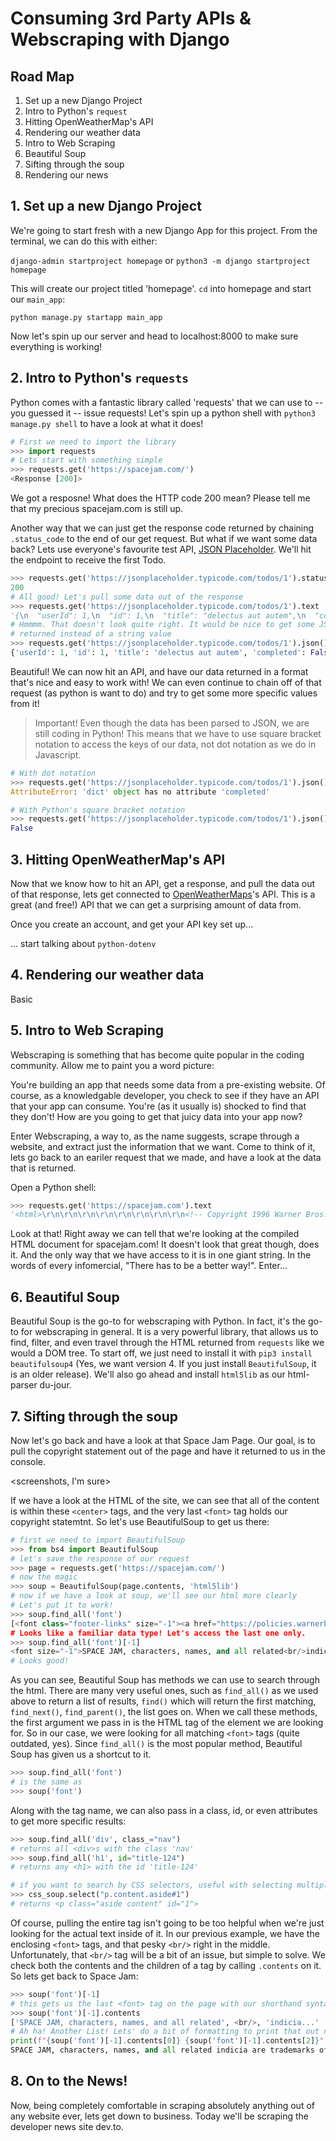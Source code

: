 # Consuming 3rd Party APIs & Webscraping with Django


## Road Map

1. Set up a new Django Project
2. Intro to Python's `request`
3. Hitting OpenWeatherMap's API
4. Rendering our weather data
5. Intro to Web Scraping
6. Beautiful Soup
7. Sifting through the soup
8. Rendering our news

## 1. Set up a new Django Project
We're going to start fresh with a new Django App for this project. From the terminal, we can do this with either:

`django-admin startproject homepage` or `python3 -m django startproject homepage`

This will create our project titled 'homepage'. `cd` into homepage and start our `main_app`:

`python manage.py startapp main_app`

Now let's spin up our server and head to localhost:8000 to make sure everything is working!
## 2. Intro to Python's `requests`

Python comes with a fantastic library called 'requests' that we can use to -- you guessed it -- issue requests! Let's spin up a python shell with `python3 manage.py shell` to have a look at what it does!

```python
# First we need to import the library
>>> import requests
# Lets start with something simple
>>> requests.get('https://spacejam.com/')
<Response [200]>
```

We got a resposne! What does the HTTP code 200 mean? Please tell me that my precious spacejam.com is still up.

Another way that we can just get the response code returned by chaining `.status_code` to the end of our get request. But what if we want some data back? Lets use everyone's favourite test API, [JSON Placeholder](https://jsonplaceholder.typicode.com/). We'll hit the endpoint to receive the first Todo.

```python
>>> requests.get('https://jsonplaceholder.typicode.com/todos/1').status_code
200
# All good! Let's pull some data out of the response
>>> requests.get('https://jsonplaceholder.typicode.com/todos/1').text
'{\n  "userId": 1,\n  "id": 1,\n  "title": "delectus aut autem",\n  "completed": false\n}'
# Hmmmm. That doesn't look quite right. It would be nice to get some JSON 
# returned instead of a string value
>>> requests.get('https://jsonplaceholder.typicode.com/todos/1').json()
{'userId': 1, 'id': 1, 'title': 'delectus aut autem', 'completed': False}
```

Beautiful! We can now hit an API, and have our data returned in a format that's nice and easy to work with! We can even continue to chain off of that request (as python is want to do) and try to get some more specific values from it! 

> Important! Even though the data has been parsed to JSON, we are still coding in Python! This means that we have to use square bracket notation to access the keys of our data, not dot notation as we do in Javascript.

```python
# With dot notation
>>> requests.get('https://jsonplaceholder.typicode.com/todos/1').json().completed
AttributeError: 'dict' object has no attribute 'completed'

# With Python's square bracket notation
>>> requests.get('https://jsonplaceholder.typicode.com/todos/1').json()['completed']
False
```

## 3. Hitting OpenWeatherMap's API

Now that we know how to hit an API, get a response, and pull the data out of that response, lets get connected to [OpenWeatherMaps]()'s API. This is a great (and free!) API that we can get a surprising amount of data from.  

Once you create an account, and get your API key set up...

... start talking about `python-dotenv`
## 4. Rendering our weather data
Basic
## 5. Intro to Web Scraping

Webscraping is something that has become quite popular in the coding community. Allow me to paint you a word picture:

You're building an app that needs some data from a pre-existing website. Of course, as a knowledgable developer, you check to see if they have an API that your app can consume. You're (as it usually is) shocked to find that they don't! How are you going to get that juicy data into your app now?

Enter Webscraping, a way to, as the name suggests, scrape through a website, and extract just the information that we want. Come to think of it, lets go back to an eariler request that we made, and have a look at the data that is returned. 

Open a Python shell:
```python
>>> requests.get('https://spacejam.com').text
'<html>\r\n\r\n\r\n\r\n\r\n\r\n\r\n\r\n<!-- Copyright 1996 Warner Bros. Online -->\r\n...'
```

Look at that! Right away we can tell that we're looking at the compiled HTML document for spacejam.com! It doesn't look that great though, does it. And the only way that we have access to it is in one giant string. In the words of every infomercial, "There has to be a better way!". Enter...
## 6. Beautiful Soup

Beautiful Soup is the go-to for webscraping with Python. In fact, it's the go-to for webscraping in general. It is a very powerful library, that allows us to find, filter, and even travel through the HTML returned from `requests` like we would a DOM tree. To start off, we just need to install it with `pip3 install beautifulsoup4` (Yes, we want version 4. If you just install `BeautifulSoup`, it is an older release). We'll also go ahead and install `html5lib` as our html-parser du-jour. 

## 7. Sifting through the soup

Now let's go back and have a look at that Space Jam Page. Our goal, is to pull the copyright statement out of the page and have it returned to us in the console. 

<screenshots, I'm sure>

If we have a look at the HTML of the site, we can see that all of the content is within these `<center>` tags, and the very last `<font>` tag holds our copyright statemtnt. So let's use BeautifulSoup to get us there:

```python
# first we need to import BeautifulSoup
>>> from bs4 import BeautifulSoup
# let's save the response of our request
>>> page = requests.get('https://spacejam.com/')
# now the magic
>>> soup = BeautifulSoup(page.contents, 'html5lib')
# now if we have a look at soup, we'll see our html more clearly
# Let's put it to work!
>>> soup.find_all('font')
[<font class="footer-links" size="-1"><a href="https://policies.warnerbros.com/...
# Looks like a familiar data type! Let's access the last one only.
>>> soup.find_all('font')[-1]
<font size="-1">SPACE JAM, characters, names, and all related<br/>indicia...
# Looks good!
```
As you can see, Beautiful Soup has methods we can use to search through the html. There are many very useful ones, such as `find_all()` as we used above to return a list of results, `find()` which will return the first matching, `find_next()`, `find_parent()`, the list goes on. When we call these methods, the first argument we pass in is the HTML tag of the element we are looking for. So in our case, we were looking for all matching `<font>` tags (quite outdated, yes). Since `find_all()` is the most popular method, Beautiful Soup has given us a shortcut to it. 
```python
>>> soup.find_all('font')
# is the same as 
>>> soup('font')
```

Along with the tag name, we can also pass in a class, id, or even attributes to get more specific results:

```python
>>> soup.find_all('div', class_="nav")
# returns all <div>s with the class 'nav'
>>> soup.find_all('h1', id="title-124")
# returns any <h1> with the id 'title-124'

# if you want to search by CSS selectors, useful with selecting multiple classes
>>> css_soup.select("p.content.aside#1")
# returns <p class="aside content" id="1">
```

Of course, pulling the entire tag isn't going to be too helpful when we're just looking for the actual text inside of it. In our previous example, we have the enclosing `<font>` tags, and that pesky `<br/>` right in the middle. Unfortunately, that `<br/>` tag will be a bit of an issue, but simple to solve. We check both the contents and the children of a tag by calling `.contents` on it. So lets get back to Space Jam:

```python
>>> soup('font')[-1]
# this gets us the last <font> tag on the page with our shorthand syntax
>>> soup('font')[-1].contents
['SPACE JAM, characters, names, and all related', <br/>, 'indicia...'
# Ah ha! Another List! Lets' do a bit of formatting to print that out nicely
print(f"{soup('font')[-1].contents[0]} {soup('font')[-1].contents[2]}")
SPACE JAM, characters, names, and all related indicia are trademarks of Warner Bros. © 1996
```

## 8. On to the News!

Now, being completely comfortable in scraping absolutely anything out of any website ever, lets get down to business. Today we'll be scraping the developer news site dev.to. 